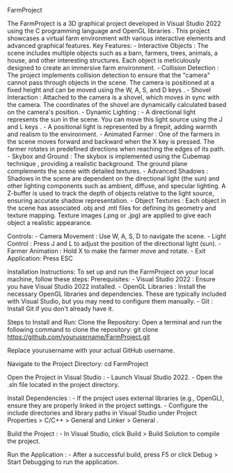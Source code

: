 FarmProject 

The FarmProject  is a 3D graphical project developed in Visual Studio 2022  using the C programming language  and OpenGL libraries . This project showcases a virtual farm environment with various interactive elements and advanced graphical features. 
Key Features: 
    - Interactive Objects : The scene includes multiple objects such as a barn, farmers, trees, animals, a house, and other interesting structures. Each object is meticulously designed to create an immersive farm environment.
    - Collision Detection : The project implements collision detection to ensure that the "camera" cannot pass through objects in the scene. The camera is positioned at a fixed height and can be moved using the W, A, S, and D keys .
    - Shovel Interaction : Attached to the camera is a shovel, which moves in sync with the camera. The coordinates of the shovel are dynamically calculated based on the camera's position.
    - Dynamic Lighting : 
        - A directional light  represents the sun in the scene. You can move this light source using the J and L keys .
        - A positional light  is represented by a firepit, adding warmth and realism to the environment.
    - Animated Farmer : One of the farmers in the scene moves forward and backward when the X key is pressed. The farmer rotates in predefined directions when reaching the edges of its path.
    - Skybox and Ground : The skybox is implemented using the Cubemap technique , providing a realistic background. The ground plane complements the scene with detailed textures.
    - Advanced Shadows : Shadows in the scene are dependent on the directional light (the sun) and other lighting components such as ambient, diffuse, and specular lighting. A Z-buffer  is used to track the depth of objects relative to the light source, ensuring accurate shadow representation.
    - Object Textures : Each object in the scene has associated .obj and .mtl files for defining its geometry and texture mapping. Texture images (.png or .jpg) are applied to give each object a realistic appearance.
     
Controls: 
    - Camera Movement : Use W, A, S, D  to navigate the scene.
    - Light Control : Press J  and L  to adjust the position of the directional light (sun).
    - Farmer Animation : Hold X to make the farmer move and rotate.
    - Exit Application: Press ESC

Installation Instructions:
To set up and run the FarmProject  on your local machine, follow these steps: 
Prerequisites: 
    - Visual Studio 2022 : Ensure you have Visual Studio 2022 installed.
    - OpenGL Libraries : Install the necessary OpenGL libraries and dependencies. These are typically included with Visual Studio, but you may need to configure them manually.
    - Git : Install Git if you don't already have it.
     
Steps to Install and Run:
    Clone the Repository: Open a terminal and run the following command to clone the repository: git clone https://github.com/yourusername/FarmProject.git
 
Replace yourusername with your actual GitHub username. 

Navigate to the Project Directory: cd FarmProject
 
Open the Project in Visual Studio : 
    - Launch Visual Studio 2022.
    - Open the .sln file located in the project directory.
     
Install Dependencies : 
    - If the project uses external libraries (e.g., OpenGL), ensure they are properly linked in the project settings.
    - Configure the include directories and library paths in Visual Studio under Project Properties > C/C++ > General  and Linker > General .
     
Build the Project : 
    - In Visual Studio, click Build > Build Solution  to compile the project.
     
Run the Application : 
    - After a successful build, press F5  or click Debug > Start Debugging  to run the application.
     
     
